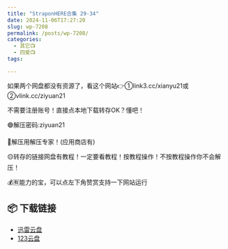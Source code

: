 ```yaml
---
title: "StraponHERE合集 29-34"
date: 2024-11-06T17:27:20
slug: wp-7208
permalink: /posts/wp-7208/
categories:
  - 其它📺
  - 四爱📺
tags:

---
```


如果两个网盘都没有资源了，看这个网站👉①link3.cc/xianyu21或②vlink.cc/ziyuan21

不需要注册账号！直接点本地下载转存OK？懂吧！

🟢解压密码:ziyuan21

🔵解压用解压专家！(应用商店有)

🟡转存的链接网盘有教程！一定要看教程！按教程操作！不按教程操作你不会解压！

💰🈶能力的宝，可以点左下角赞赏支持一下网站运行

## 📦 下载链接
- [迅雷云盘](https://blziyuan21.com/pay-download/7208?key=97f406d377&down_id=0)
- [123云盘](https://blziyuan21.com/pay-download/7208?key=97f406d377&down_id=1)

